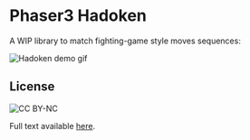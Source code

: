 # Phaser3 Hadoken

A WIP library to match fighting-game style moves sequences:

![Hadoken demo gif](https://github.com/jdotrjs/phaser3-hadoken/tree/master/README/hadoken_demo.gif)

## License

![CC BY-NC](https://licensebuttons.net/l/by-nc/3.0/88x31.png)

Full text available [here](https://creativecommons.org/licenses/by-nc/4.0/legalcode).

